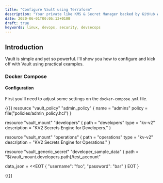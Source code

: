 ```yaml
---
title: "Configure Vault using Terraform"
description: "Your private like KMS & Secret Manager backed by GitHub Auth"
date: 2020-06-01T00:06:13+0100
draft: true
keywords: linux, devops, security, devsecops
---
```


## Introduction

Vault is simple and yet so powerful. I'll show you how to configure and kick off with Vault using practical examples.

### Docker Compose

#### Configuration

First you'll need to adjust some settings on the `docker-compose.yml` file.

{{<highlight terraform>}}
resource "vault_policy" "admin_policy" {
  name   = "admins"
  policy = file("policies/admin_policy.hcl")
}

resource "vault_mount" "developers" {
  path        = "developers"
  type        = "kv-v2"
  description = "KV2 Secrets Engine for Developers."
}

resource "vault_mount" "operations" {
  path        = "operations"
  type        = "kv-v2"
  description = "KV2 Secrets Engine for Operations."
}

resource "vault_generic_secret" "developer_sample_data" {
  path = "${vault_mount.developers.path}/test_account"

  data_json = <<EOT
{
  "username": "foo",
  "password": "bar"
}
EOT
}

{{</highlight>}}
